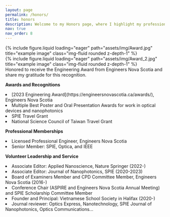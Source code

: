 ```yaml
---
layout: page
permalink: /honors/
title: honors
description: Welcome to my Honors page, where I highlight my professional achievements and meaningful contributions to the engineering, scientific and local communities.
nav: true
nav_order: 8
---
```

<div class="row">
    <div class="col-sm mt-3 mt-md-0">
        {% include figure.liquid loading="eager" path="assets/img/Award.jpg" title="example image" class="img-fluid rounded z-depth-1" %}
    </div>
    <div class="col-sm mt-3 mt-md-0">
        {% include figure.liquid loading="eager" path="assets/img/Award_2.jpg" title="example image" class="img-fluid rounded z-depth-1" %}
    </div>
</div>
<div class="caption">
    Honored to receive the Engineering Award from Engineers Nova Scotia and share my gratitude for this recognition.
</div>

<strong> Awards and Recognitions </strong>
<li> [2023 Engineering Award](https://engineersnovascotia.ca/awards/), Engineers Nova Scotia </li>
<li> Multiple Best Poster and Oral Presentation Awards for work in optical devices and nanophotonics </li>
<li> SPIE Travel Grant </li>
<li> National Science Council of Taiwan Travel Grant </li>

<strong> Professional Memberships </strong>
<li> Licensed Professional Engineer, Engineers Nova Scotia </li>
<li> Senior Member: SPIE, Optica, and IEEE </li>

<strong> Volunteer Leadership and Service </strong>
<li> Associate Editor: Applied Nanoscience, Nature Springer (2022-) </li>
<li> Associate Editor: Journal of Nanophotonics, SPIE (2020-2023) </li>
<li> Board of Examiners Member and CPD Committee Member, Engineers Nova Scotia (2016-) </li>
<li> Conference Chair (ASPIRE and Engineers Nova Scotia Annual Meeting) and SPIE Scholarship Committee Member
<li> Founder and Principal: Vietnamese School Society in Halifax (2020-)
<li> Journal reviewer: Optics Express, Nanotechnology, SPIE Journal of Nanophotonics, Optics Communications... </li>
